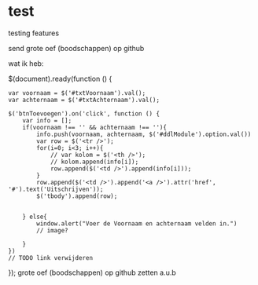 # test
testing features

send grote oef (boodschappen) op github

wat ik heb:

$(document).ready(function () {

    var voornaam = $('#txtVoornaam').val();
    var achternaam = $('#txtAchternaam').val();

    $('btnToevoegen').on('click', function () {
        var info = [];
        if(voornaam !== '' && achternaam !== ''){
            info.push(voornaam, achternaam, $('#ddlModule').option.val())
            var row = $('<tr />');
            for(i=0; i<3; i++){
                // var kolom = $('<th />');
                // kolom.append(info[i]);
                row.append($('<td />').append(info[i]));
            }
            row.append($('<td />').append('<a />').attr('href', '#').text('Uitschrijven'));
            $('tbody').append(row);


        } else{
            window.alert("Voer de Voornaam en achternaam velden in.")
            // image?

        }
    })
    // TODO link verwijderen


});
grote oef (boodschappen) op github zetten a.u.b
